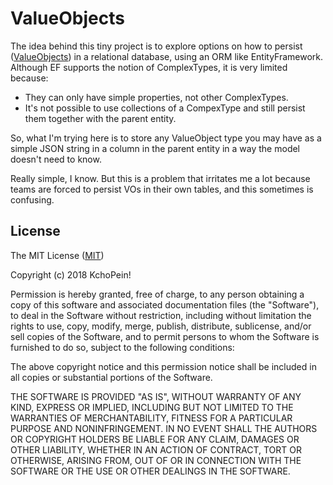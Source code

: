 # ValueObjects

The idea behind this tiny project is to explore options on how to persist ([ValueObjects](https://martinfowler.com/bliki/ValueObject.html)) in a relational database, using an ORM like EntityFramework.
Although EF supports the notion of ComplexTypes, it is very limited because:
- They can only have simple properties, not other ComplexTypes.
- It's not possible to use collections of a CompexType and still persist them together with the parent entity.

So, what I'm trying here is to store any ValueObject type you may have as a simple JSON string in a column in the parent entity in a way the model doesn't need to know.

Really simple, I know. But this is a problem that irritates me a lot because teams are forced to persist VOs in their own tables, and this sometimes is confusing.

## License
The MIT License ([MIT](https://tldrlegal.com/license/mit-license#summary))

Copyright (c) 2018 KchoPein!

Permission is hereby granted, free of charge, to any person obtaining a copy of this software and associated documentation files (the "Software"), to deal in the Software without restriction, including without limitation the rights to use, copy, modify, merge, publish, distribute, sublicense, and/or sell copies of the Software, and to permit persons to whom the Software is furnished to do so, subject to the following conditions:

The above copyright notice and this permission notice shall be included in all copies or substantial portions of the Software.

THE SOFTWARE IS PROVIDED "AS IS", WITHOUT WARRANTY OF ANY KIND, EXPRESS OR IMPLIED, INCLUDING BUT NOT LIMITED TO THE WARRANTIES OF MERCHANTABILITY, FITNESS FOR A PARTICULAR PURPOSE AND NONINFRINGEMENT. IN NO EVENT SHALL THE AUTHORS OR COPYRIGHT HOLDERS BE LIABLE FOR ANY CLAIM, DAMAGES OR OTHER LIABILITY, WHETHER IN AN ACTION OF CONTRACT, TORT OR OTHERWISE, ARISING FROM, OUT OF OR IN CONNECTION WITH THE SOFTWARE OR THE USE OR OTHER DEALINGS IN THE SOFTWARE.
